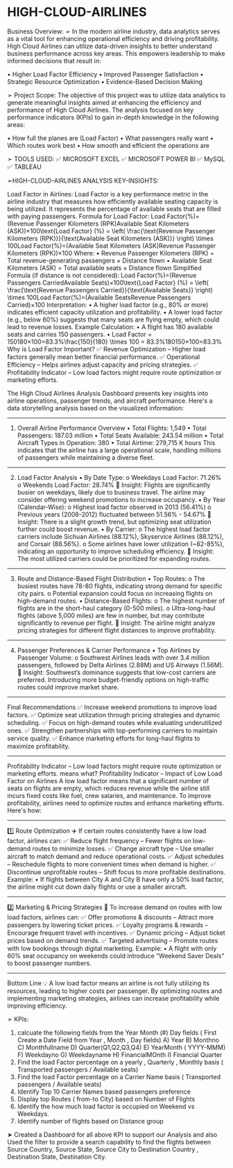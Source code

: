 # HIGH-CLOUD-AIRLINES

Business Overview:
➢ In the modern airline industry, data analytics serves as a vital tool for enhancing operational efficiency and driving profitability. High Cloud Airlines can utilize data-driven insights to better understand business performance across key areas. This empowers leadership to make informed decisions that result in:

• Higher Load Factor Efficiency
• Improved Passenger Satisfaction
• Strategic Resource Optimization
• Evidence-Based Decision Making

➢ Project Scope:
The objective of this project was to utilize data analytics to generate meaningful insights aimed at enhancing the efficiency and performance of High Cloud Airlines. The analysis focused on key performance indicators (KPIs) to gain in-depth knowledge in the following areas:

• How full the planes are (Load Factor)
• What passengers really want
• Which routes work best
• How smooth and efficient the operations are

➢ TOOLS USED:
✅ MICROSOFT EXCEL
✅ MICROSOFT POWER BI
✅ MySQL
✅ TABLEAU

➢HIGH-CLOUD-AIRLINES ANALYSIS KEY-INSIGHTS:

Load Factor in Airlines:
Load Factor is a key performance metric in the airline industry that measures how efficiently available seating capacity is being utilized. It represents the percentage of available seats that are filled with paying passengers.
Formula for Load Factor:
Load Factor(%)=(Revenue Passenger Kilometers (RPK)Available Seat Kilometers (ASK))×100\text{Load Factor} (\%) = \left( \frac{\text{Revenue Passenger Kilometers (RPK)}}{\text{Available Seat Kilometers (ASK)}} \right) \times 100Load Factor(%)=(Available Seat Kilometers (ASK)Revenue Passenger Kilometers (RPK))×100 
Where:
•	Revenue Passenger Kilometers (RPK) = Total revenue-generating passengers × Distance flown
•	Available Seat Kilometers (ASK) = Total available seats × Distance flown
Simplified Formula (if distance is not considered):
Load Factor(%)=(Revenue Passengers CarriedAvailable Seats)×100\text{Load Factor} (\%) = \left( \frac{\text{Revenue Passengers Carried}}{\text{Available Seats}} \right) \times 100Load Factor(%)=(Available SeatsRevenue Passengers Carried)×100 
Interpretation:
•	A higher load factor (e.g., 80% or more) indicates efficient capacity utilization and profitability.
•	A lower load factor (e.g., below 60%) suggests that many seats are flying empty, which could lead to revenue losses.
Example Calculation:
•	A flight has 180 available seats and carries 150 passengers.
•	Load Factor = 150180×100=83.3%\frac{150}{180} \times 100 = 83.3\%180150×100=83.3%
Why is Load Factor Important?
✅ Revenue Optimization – Higher load factors generally mean better financial performance.
✅ Operational Efficiency – Helps airlines adjust capacity and pricing strategies.
✅ Profitability Indicator – Low load factors might require route optimization or marketing efforts.

The High Cloud Airlines Analysis Dashboard presents key insights into airline operations, passenger trends, and aircraft performance. Here's a data storytelling analysis based on the visualized information:
________________________________________
1. Overall Airline Performance Overview
•	Total Flights: 1,549
•	Total Passengers: 187.03 million
•	Total Seats Available: 243.54 million
•	Total Aircraft Types in Operation: 380
•	Total Airtime: 279,715 K hours
This indicates that the airline has a large operational scale, handling millions of passengers while maintaining a diverse fleet.
________________________________________
2. Load Factor Analysis
•	By Date Type:
o	Weekdays Load Factor: 71.26%
o	Weekends Load Factor: 28.74%
📌 Insight: Flights are significantly busier on weekdays, likely due to business travel. The airline may consider offering weekend promotions to increase occupancy.
•	By Year (Calendar-Wise):
o	Highest load factor observed in 2013 (56.41%)
o	Previous years (2008-2012) fluctuated between 51.56% - 54.67%
📌 Insight: There is a slight growth trend, but optimizing seat utilization further could boost revenue.
•	By Carrier:
o	The highest load factor carriers include Sichuan Airlines (88.12%), Skyservice Airlines (88.12%), and Corsair (88.56%).
o	Some airlines have lower utilization (~82-85%), indicating an opportunity to improve scheduling efficiency.
📌 Insight: The most utilized carriers could be prioritized for expanding routes.
________________________________________
3. Route and Distance-Based Flight Distribution
•	Top Routes:
o	The busiest routes have 78-80 flights, indicating strong demand for specific city pairs.
o	Potential expansion could focus on increasing flights on high-demand routes.
•	Distance-Based Flights:
o	The highest number of flights are in the short-haul category (0-500 miles).
o	Ultra-long-haul flights (above 5,000 miles) are few in number, but may contribute significantly to revenue per flight.
📌 Insight: The airline might analyze pricing strategies for different flight distances to improve profitability.
________________________________________
4. Passenger Preferences & Carrier Performance
•	Top Airlines by Passenger Volume:
o	Southwest Airlines leads with over 3.4 million passengers, followed by Delta Airlines (2.88M) and US Airways (1.56M).
📌 Insight: Southwest’s dominance suggests that low-cost carriers are preferred. Introducing more budget-friendly options on high-traffic routes could improve market share.
________________________________________
Final Recommendations
✅ Increase weekend promotions to improve load factors.
✅ Optimize seat utilization through pricing strategies and dynamic scheduling.
✅ Focus on high-demand routes while evaluating underutilized ones.
✅ Strengthen partnerships with top-performing carriers to maintain service quality.
✅ Enhance marketing efforts for long-haul flights to maximize profitability.
________________________________________
Profitability Indicator – Low load factors might require route optimization or marketing efforts. means what?
Profitability Indicator – Impact of Low Load Factor on Airlines
A low load factor means that a significant number of seats on flights are empty, which reduces revenue while the airline still incurs fixed costs like fuel, crew salaries, and maintenance. To improve profitability, airlines need to optimize routes and enhance marketing efforts. Here's how:
________________________________________
1️⃣ Route Optimization ✈️
If certain routes consistently have a low load factor, airlines can:
✅ Reduce flight frequency – Fewer flights on low-demand routes to minimize losses.
✅ Change aircraft type – Use smaller aircraft to match demand and reduce operational costs.
✅ Adjust schedules – Reschedule flights to more convenient times when demand is higher.
✅ Discontinue unprofitable routes – Shift focus to more profitable destinations.
Example:
•	If flights between City A and City B have only a 50% load factor, the airline might cut down daily flights or use a smaller aircraft.
________________________________________
2️⃣ Marketing & Pricing Strategies 🎯
To increase demand on routes with low load factors, airlines can:
✅ Offer promotions & discounts – Attract more passengers by lowering ticket prices.
✅ Loyalty programs & rewards – Encourage frequent travel with incentives.
✅ Dynamic pricing – Adjust ticket prices based on demand trends.
✅ Targeted advertising – Promote routes with low bookings through digital marketing.
Example:
•	A flight with only 60% seat occupancy on weekends could introduce "Weekend Saver Deals" to boost passenger numbers.
________________________________________
Bottom Line 💡
A low load factor means an airline is not fully utilizing its resources, leading to higher costs per passenger. By optimizing routes and implementing marketing strategies, airlines can increase profitability while improving efficiency.

➢ KPIs:
1) calcuate the following fields from the Year Month (#) Day fields ( First Create a Date Field from Year , Month , Day fields) 
A) Year
B) Monthno
C) Monthfullname
D) Quarter(Q1,Q2,Q3,Q4) 
E) YearMonth ( YYYY-MMM) 
F) Weekdayno 
G) Weekdayname
H) FinancialMOnth
I) Financial Quarter
3) Find the load Factor percentage on a yearly , Quarterly , Monthly basis ( Transported passengers / Available seats) 
4) Find the load Factor percentage on a Carrier Name basis ( Transported passengers / Available seats)
5) Identify Top 10 Carrier Names based passengers preference 
6) Display top Routes ( from-to City) based on Number of Flights
7) Identify the how much load factor is occupied on Weekend vs Weekdays. 
8) Identify number of flights based on Distance group

➤ Created a Dashboard for all above KPI to support our Analysis and also Used the filter to provide a search capability to find the flights between Source Country, Source State, Source City to Destination Country , Destination State, Destination City.








